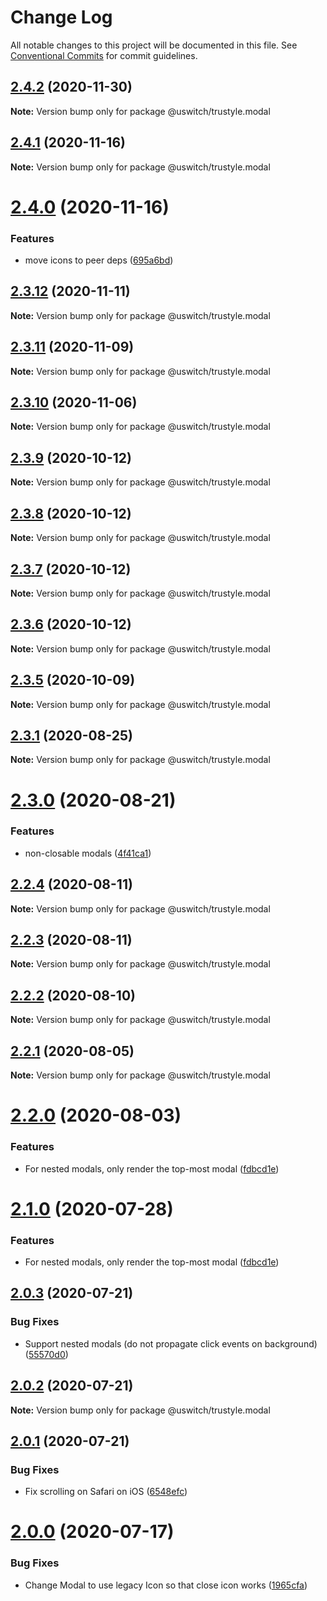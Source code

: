 # Change Log

All notable changes to this project will be documented in this file.
See [Conventional Commits](https://conventionalcommits.org) for commit guidelines.

## [2.4.2](https://github.com/uswitch/trustyle/compare/@uswitch/trustyle.modal@2.4.1...@uswitch/trustyle.modal@2.4.2) (2020-11-30)

**Note:** Version bump only for package @uswitch/trustyle.modal






## [2.4.1](https://github.com/uswitch/trustyle/compare/@uswitch/trustyle.modal@2.4.0...@uswitch/trustyle.modal@2.4.1) (2020-11-16)

**Note:** Version bump only for package @uswitch/trustyle.modal





# [2.4.0](https://github.com/uswitch/trustyle/compare/@uswitch/trustyle.modal@2.3.12...@uswitch/trustyle.modal@2.4.0) (2020-11-16)


### Features

* move icons to peer deps ([695a6bd](https://github.com/uswitch/trustyle/commit/695a6bd))





## [2.3.12](https://github.com/uswitch/trustyle/compare/@uswitch/trustyle.modal@2.3.11...@uswitch/trustyle.modal@2.3.12) (2020-11-11)

**Note:** Version bump only for package @uswitch/trustyle.modal





## [2.3.11](https://github.com/uswitch/trustyle/compare/@uswitch/trustyle.modal@2.3.10...@uswitch/trustyle.modal@2.3.11) (2020-11-09)

**Note:** Version bump only for package @uswitch/trustyle.modal





## [2.3.10](https://github.com/uswitch/trustyle/compare/@uswitch/trustyle.modal@2.3.9...@uswitch/trustyle.modal@2.3.10) (2020-11-06)

**Note:** Version bump only for package @uswitch/trustyle.modal





## [2.3.9](https://github.com/uswitch/trustyle/compare/@uswitch/trustyle.modal@2.3.7...@uswitch/trustyle.modal@2.3.9) (2020-10-12)

**Note:** Version bump only for package @uswitch/trustyle.modal





## [2.3.8](https://github.com/uswitch/trustyle/compare/@uswitch/trustyle.modal@2.3.7...@uswitch/trustyle.modal@2.3.8) (2020-10-12)

**Note:** Version bump only for package @uswitch/trustyle.modal





## [2.3.7](https://github.com/uswitch/trustyle/compare/@uswitch/trustyle.modal@2.3.5...@uswitch/trustyle.modal@2.3.7) (2020-10-12)

**Note:** Version bump only for package @uswitch/trustyle.modal





## [2.3.6](https://github.com/uswitch/trustyle/compare/@uswitch/trustyle.modal@2.3.5...@uswitch/trustyle.modal@2.3.6) (2020-10-12)

**Note:** Version bump only for package @uswitch/trustyle.modal





## [2.3.5](https://github.com/uswitch/trustyle/compare/@uswitch/trustyle.modal@2.3.4...@uswitch/trustyle.modal@2.3.5) (2020-10-09)

**Note:** Version bump only for package @uswitch/trustyle.modal






## [2.3.1](https://github.com/uswitch/trustyle/compare/@uswitch/trustyle.modal@2.3.0...@uswitch/trustyle.modal@2.3.1) (2020-08-25)

**Note:** Version bump only for package @uswitch/trustyle.modal





# [2.3.0](https://github.com/uswitch/trustyle/compare/@uswitch/trustyle.modal@2.2.4...@uswitch/trustyle.modal@2.3.0) (2020-08-21)


### Features

* non-closable modals ([4f41ca1](https://github.com/uswitch/trustyle/commit/4f41ca1))





## [2.2.4](https://github.com/uswitch/trustyle/compare/@uswitch/trustyle.modal@2.2.3...@uswitch/trustyle.modal@2.2.4) (2020-08-11)

**Note:** Version bump only for package @uswitch/trustyle.modal





## [2.2.3](https://github.com/uswitch/trustyle/compare/@uswitch/trustyle.modal@2.2.2...@uswitch/trustyle.modal@2.2.3) (2020-08-11)

**Note:** Version bump only for package @uswitch/trustyle.modal





## [2.2.2](https://github.com/uswitch/trustyle/compare/@uswitch/trustyle.modal@2.2.0...@uswitch/trustyle.modal@2.2.2) (2020-08-10)

**Note:** Version bump only for package @uswitch/trustyle.modal





## [2.2.1](https://github.com/uswitch/trustyle/compare/@uswitch/trustyle.modal@2.2.0...@uswitch/trustyle.modal@2.2.1) (2020-08-05)

**Note:** Version bump only for package @uswitch/trustyle.modal





# [2.2.0](https://github.com/uswitch/trustyle/compare/@uswitch/trustyle.modal@2.0.3...@uswitch/trustyle.modal@2.2.0) (2020-08-03)


### Features

* For nested modals, only render the top-most modal ([fdbcd1e](https://github.com/uswitch/trustyle/commit/fdbcd1e))





# [2.1.0](https://github.com/uswitch/trustyle/compare/@uswitch/trustyle.modal@2.0.3...@uswitch/trustyle.modal@2.1.0) (2020-07-28)


### Features

* For nested modals, only render the top-most modal ([fdbcd1e](https://github.com/uswitch/trustyle/commit/fdbcd1e))





## [2.0.3](https://github.com/uswitch/trustyle/compare/@uswitch/trustyle.modal@2.0.2...@uswitch/trustyle.modal@2.0.3) (2020-07-21)


### Bug Fixes

* Support nested modals (do not propagate click events on background) ([55570d0](https://github.com/uswitch/trustyle/commit/55570d0))





## [2.0.2](https://github.com/uswitch/trustyle/compare/@uswitch/trustyle.modal@2.0.1...@uswitch/trustyle.modal@2.0.2) (2020-07-21)

**Note:** Version bump only for package @uswitch/trustyle.modal





## [2.0.1](https://github.com/uswitch/trustyle/compare/@uswitch/trustyle.modal@2.0.0...@uswitch/trustyle.modal@2.0.1) (2020-07-21)


### Bug Fixes

* Fix scrolling on Safari on iOS ([6548efc](https://github.com/uswitch/trustyle/commit/6548efc))





# [2.0.0](https://github.com/uswitch/trustyle/compare/@uswitch/trustyle.modal@1.0.0...@uswitch/trustyle.modal@2.0.0) (2020-07-17)


### Bug Fixes

* Change Modal to use legacy Icon so that close icon works ([1965cfa](https://github.com/uswitch/trustyle/commit/1965cfa))
